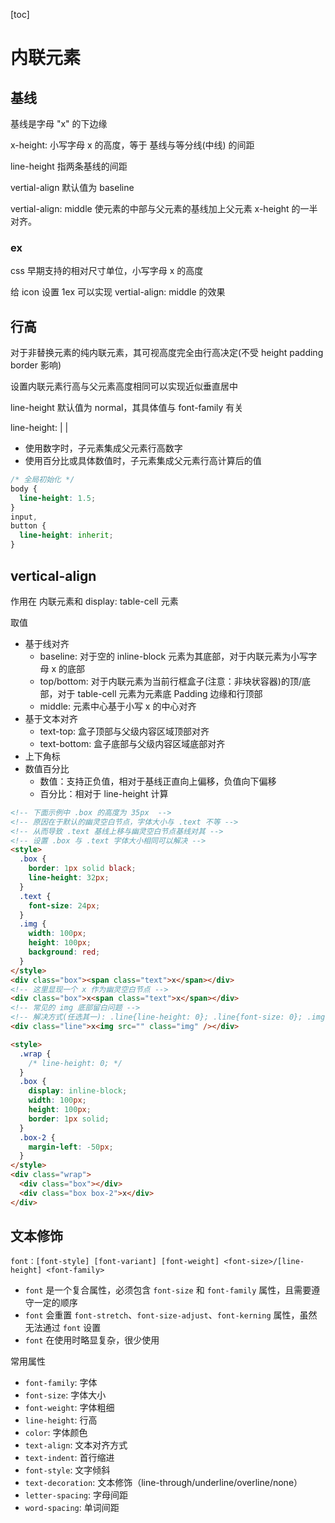 [toc]

# 内联元素

## 基线

基线是字母 "x" 的下边缘

x-height: 小写字母 x 的高度，等于 基线与等分线(中线) 的间距

line-height 指两条基线的间距

vertial-align 默认值为 baseline

vertial-align: middle 使元素的中部与父元素的基线加上父元素 x-height 的一半对齐。

### ex

css 早期支持的相对尺寸单位，小写字母 x 的高度

给 icon 设置 1ex 可以实现 vertial-align: middle 的效果

## 行高

对于非替换元素的纯内联元素，其可视高度完全由行高决定(不受 height padding border 影响)

设置内联元素行高与父元素高度相同可以实现近似垂直居中

line-height 默认值为 normal，其具体值与 font-family 有关

line-height: <number> | <percent> | <number><unit>

- 使用数字时，子元素集成父元素行高数字
- 使用百分比或具体数值时，子元素集成父元素行高计算后的值

```css
/* 全局初始化 */
body {
  line-height: 1.5;
}
input,
button {
  line-height: inherit;
}
```

## vertical-align

作用在 内联元素和 display: table-cell 元素

取值

- 基于线对齐
  - baseline: 对于空的 inline-block 元素为其底部，对于内联元素为小写字母 x 的底部
  - top/bottom: 对于内联元素为当前行框盒子(注意：非块状容器)的顶/底部，对于 table-cell 元素为元素底 Padding 边缘和行顶部
  - middle: 元素中心基于小写 x 的中心对齐
- 基于文本对齐
  - text-top: 盒子顶部与父级内容区域顶部对齐
  - text-bottom: 盒子底部与父级内容区域底部对齐
- 上下角标
- 数值百分比
  - 数值：支持正负值，相对于基线正直向上偏移，负值向下偏移
  - 百分比：相对于 line-height 计算

```html
<!-- 下面示例中 .box 的高度为 35px  -->
<!-- 原因在于默认的幽灵空白节点，字体大小与 .text 不等 -->
<!-- 从而导致 .text 基线上移与幽灵空白节点基线对其 -->
<!-- 设置 .box 与 .text 字体大小相同可以解决 -->
<style>
  .box {
    border: 1px solid black;
    line-height: 32px;
  }
  .text {
    font-size: 24px;
  }
  .img {
    width: 100px;
    height: 100px;
    background: red;
  }
</style>
<div class="box"><span class="text">x</span></div>
<!-- 这里显现一个 x 作为幽灵空白节点 -->
<div class="box">x<span class="text">x</span></div>
<!-- 常见的 img 底部留白问题 -->
<!-- 解决方式(任选其一): .line{line-height: 0}; .line{font-size: 0}; .img{display: block}; .img{vertical-align: top}; -->
<div class="line">x<img src="" class="img" /></div>
```

```html
<style>
  .wrap {
    /* line-height: 0; */
  }
  .box {
    display: inline-block;
    width: 100px;
    height: 100px;
    border: 1px solid;
  }
  .box-2 {
    margin-left: -50px;
  }
</style>
<div class="wrap">
  <div class="box"></div>
  <div class="box box-2">x</div>
</div>
```

## 文本修饰

`font：[font-style] [font-variant] [font-weight] <font-size>/[line-height] <font-family>`

- `font` 是一个复合属性，必须包含 `font-size` 和 `font-family` 属性，且需要遵守一定的顺序
- `font` 会重置 `font-stretch`、`font-size-adjust`、`font-kerning` 属性，虽然无法通过 `font` 设置
- `font` 在使用时略显复杂，很少使用

常用属性

- `font-family`: 字体
- `font-size`: 字体大小
- `font-weight`: 字体粗细
- `line-height`: 行高
- `color`: 字体颜色
- `text-align`: 文本对齐方式
- `text-indent`: 首行缩进
- `font-style`: 文字倾斜
- `text-decoration`: 文本修饰（line-through/underline/overline/none）
- `letter-spacing`: 字母间距
- `word-spacing`: 单词间距
